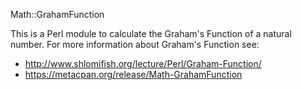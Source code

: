 Math::GrahamFunction

This is a Perl module to calculate the Graham's Function of a natural number.
For more information about Graham's Function see:

- http://www.shlomifish.org/lecture/Perl/Graham-Function/
- https://metacpan.org/release/Math-GrahamFunction
